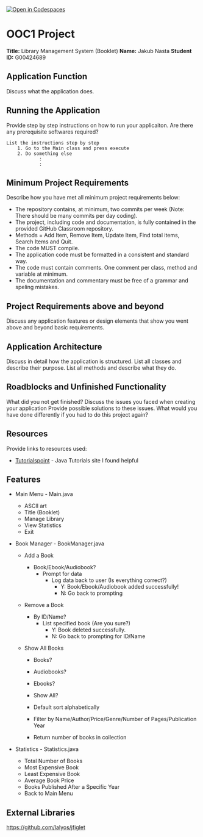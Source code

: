 [![Open in Codespaces](https://classroom.github.com/assets/launch-codespace-2972f46106e565e64193e422d61a12cf1da4916b45550586e14ef0a7c637dd04.svg)](https://classroom.github.com/open-in-codespaces?assignment_repo_id=17272459)
# OOC1 Project

**Title:** Library Management System (Booklet)
**Name:** Jakub Nasta 
**Student ID:** G00424689  

## Application Function

Discuss what the application does.

## Running the Application

Provide step by step instructions on how to run your applicaiton. Are there any prerequisite softwares required?

```list
List the instructions step by step
    1. Go to the Main class and press execute
    2. Do something else
            :
            :
```

## Minimum Project Requirements

Describe how you have met all minimum project requirements below:

* The repository contains, at minimum, two commits per week (Note: There should be many commits per day coding).
* The project, including code and documentation, is fully contained in the provided GitHub Classroom repository.
* Methods = Add Item, Remove Item, Update Item, Find total items, Search Items and Quit.
* The code MUST compile.
* The application code must be formatted in a consistent and standard way.
* The code must contain comments. One comment per class, method and variable at minimum.
* The documentation and commentary must be free of a grammar and speling mistakes.

## Project Requirements above and beyond

Discuss any application features or design elements that show you went above and beyond basic requirements.

## Application Architecture

Discuss in detail how the application is structured. List all classes and describe their purpose. List all methods and describe what they do.

## Roadblocks and Unfinished Functionality

What did you not get finished? Discuss the issues you faced when creating your application Provide possible solutions to these issues. What would you have done differently if you had to do this project again?

## Resources

Provide links to resources used:

* [Tutorialspoint](https://www.tutorialspoint.com/java/) - Java Tutorials site I found helpful

## Features
* Main Menu - Main.java
    - ASCII art
    - Title (Booklet)
    - Manage Library
    - View Statistics
    - Exit

* Book Manager - BookManager.java
    - Add a Book
        - Book/Ebook/Audiobook?
            * Prompt for data
                - Log data back to user (Is everything correct?)
                    - Y: Book/Ebook/Audiobook added successfully!
                    - N: Go back to prompting   

    - Remove a Book
        - By ID/Name?
            - List specified book (Are you sure?)
                - Y: Book deleted successfully.
                - N: Go back to prompting for ID/Name

    - Show All Books
        - Books?
        - Audiobooks?
        - Ebooks?
        - Show All?

        - Default sort alphabetically
        - Filter by Name/Author/Price/Genre/Number of Pages/Publication Year
        - Return number of books in collection

* Statistics - Statistics.java
    - Total Number of Books
    - Most Expensive Book
    - Least Expensive Book
    - Average Book Price
    - Books Published After a Specific Year
    - Back to Main Menu

## External Libraries
https://github.com/lalyos/jfiglet
